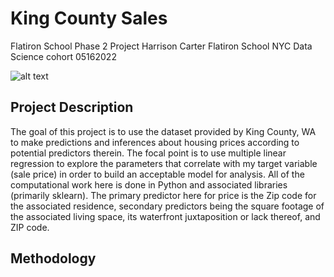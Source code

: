 # King County Sales
Flatiron School Phase 2 Project
Harrison Carter
Flatiron School NYC Data Science cohort 05162022

![alt text](https://www.wta.org/site_images/hikes/dsc_0030.jpg/@@images/11f0a298-5a81-4457-963a-19417224d1d6.jpeg)

## Project Description
The goal of this project is to use the dataset provided by King County, WA to make predictions and inferences about housing prices according to potential predictors therein. The focal point is to use multiple linear regression to explore the parameters that correlate with my target variable (sale price) in order to build an acceptable model for analysis. All of the computational work here is done in Python and associated libraries (primarily sklearn). The primary predictor here for price is the Zip code for the associated residence, secondary predictors being the square footage of the associated living space, its waterfront juxtaposition or lack thereof, and ZIP code.

## Methodology
